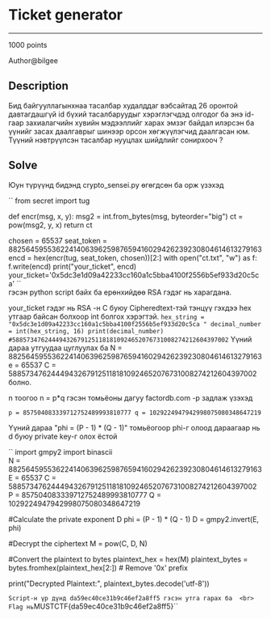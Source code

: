 # Ticket generator
*** 
1000 points

Author@bilgee

## Description
Бид байгууллагынхнаа тасалбар худалддаг вэбсайтад 26 оронтой давтагдашгүй id бүхий тасалбаруудыг хэрэглэгчдэд олгодог ба 
энэ id-гаар захиалагчийн хувийн мэдээллийг харах эмзэг байдал илэрсэн ба үүнийг засах даалгаврыг шинээр орсон хөгжүүлэгчид
даалгасан юм. Түүний нэвтрүүлсэн тасалбар нууцлах шийдлийг сонирхооч ?

## Solve
Юун түрүүнд бидэнд crypto_sensei.py өгөгдсөн ба орж үзэхэд

``
from secret import tug


def encr(msg, x, y):
    msg2 = int.from_bytes(msg, byteorder="big")
    ct = pow(msg2, y, x)
    return ct


chosen = 65537
seat_token = 882564595536224140639625987659416029426239230804614613279163
encd = hex(encr(tug, seat_token, chosen))[2:]
with open("ct.txt", "w") as f:
    f.write(encd)
print("your_ticket", encd)
your_ticket='0x5dc3e1d09a42233cc160a1c5bba4100f2556b5ef933d20c5ca'
``
<br>
гэсэн python script байх ба ерөнхийдөө RSA гэдэг нь харагдана.

your_ticket гэдэг нь RSA -н C буюу Cipheredtext-тэй тэнцүү гэхдээ hex утгаар байсан болхоор int болгох хэрэгтэй.
``
hex_string = "0x5dc3e1d09a42233cc160a1c5bba4100f2556b5ef933d20c5ca "
decimal_number = int(hex_string, 16)
print(decimal_number)  #588573476244494326791251181810924652076731008274212604397002
``
Үүний дараа утгуудаа цуглуулах ба 
N = 882564595536224140639625987659416029426239230804614613279163
e = 65537
C = 588573476244494326791251181810924652076731008274212604397002 болно.

n тоогоо n = p*q гэсэн томьёоны дагуу factordb.com -р задлаж үзэхэд 
<br>

``
p = 857504083339712752489993810777
q = 1029224947942998075080348647219
``
<br>

Үүний дараа 
"phi = (P - 1) * (Q - 1)" томьёогоор phi-г олоод дараагаар нь d буюу private key-г олох ёстой 

``
import gmpy2
import binascii
<br>
N = 882564595536224140639625987659416029426239230804614613279163
E = 65537
C = 588573476244494326791251181810924652076731008274212604397002
P = 857504083339712752489993810777
Q = 1029224947942998075080348647219
<br>

#Calculate the private exponent D
phi = (P - 1) * (Q - 1)
D = gmpy2.invert(E, phi)

#Decrypt the ciphertext
M = pow(C, D, N)

#Convert the plaintext to bytes
plaintext_hex = hex(M)
plaintext_bytes = bytes.fromhex(plaintext_hex[2:])  # Remove '0x' prefix

print("Decrypted Plaintext:", plaintext_bytes.decode('utf-8'))

``
Script-н үр дүнд da59ec40ce31b9c46ef2a8ff5 гэсэн утга гарах ба 
<br>
Flag нь ``MUSTCTF{da59ec40ce31b9c46ef2a8ff5}``





